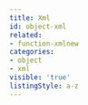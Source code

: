 ```yaml
---
title: Xml
id: object-xml
related:
- function-xmlnew
categories:
- object
- xml
visible: 'true'
listingStyle: a-z
---
```



